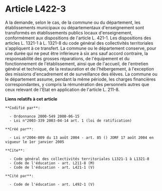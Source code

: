 # Article L422-3

A la demande, selon le cas, de la commune ou du département, les établissements municipaux ou départementaux d'enseignement
sont transformés en établissements publics locaux d'enseignement, conformément aux dispositions de l'article L. 421-1. Les
dispositions des articles L. 1321-1 à L. 1321-8 du code général des collectivités territoriales s'appliquent à ce transfert.
La commune ou le département conserve, pour une durée qui ne peut être inférieure à six ans sauf accord contraire, la
responsabilité des grosses réparations, de l'équipement et du fonctionnement de l'établissement, ainsi que de l'accueil, de
l'entretien général et technique, de la restauration et de l'hébergement, à l'exception des missions d'encadrement et de
surveillance des élèves. La commune ou le département assume, pendant la même période, les charges financières
correspondantes, y compris la rémunération des personnels autres que ceux relevant de l'Etat en application de l'article L.
211-8.

**Liens relatifs à cet article**

	**Codifié par**:

	  - Ordonnance 2000-549 2000-06-15
	  - Loi n°2003-339 2003-04-14 art. 1 (loi de ratification)

	**Créé par**:

	  - Loi n°2004-809 du 13 août 2004 - art. 85 () JORF 17 août 2004 en vigueur le 1er janvier 2005

	**Cite**:

	  - Code général des collectivités territoriales L1321-1 à L1321-8
	  - Code de l'éducation - art. L211-8 (M)
	  - Code de l'éducation - art. L421-1 (V)

	**Cité par**:

	  - Code de l'éducation - art. L492-1 (V)
